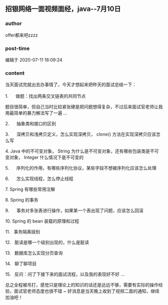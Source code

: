 ## 招银网络一面视频面经，java--7月10日
### author 
offer都来吧zzzz
### post-time 

编辑于  2020-07-11 18:09:24
### content 
<div class="post-topic-des nc-post-content">
 <div>
  当天面试完就出去办事情了，今天才想起来把昨天的面试总结一下：
 </div>
 <div>
  <br/>
 </div>
 <div>
  1.      做题：找出两条交叉链表的共同节点
 </div>
 <p>
  <span>
  </span>
 </p>
 <p>
  题目很简单，但自己当时比较紧张硬是把问题想得复杂，不过后来面试官老师让我用最简单的暴力解法写了一遍
  <span>
   …
  </span>
 </p>
 <p>
  2.      抽象类和接口的区别
  <span>
  </span>
 </p>
 <p>
  3.      深拷贝和浅拷贝定义，怎么实现深拷贝，
  <span>
   clone()
  </span>
  方法在实现深拷贝应该怎么写
  <span>
  </span>
 </p>
 <p>
  4.
  <span>
   Java
  </span>
  中的不可变对象，
  <span>
   String
  </span>
  为什么是不可变对象，还有哪些包装类是不可变对象，
  <span>
   Integer
  </span>
  什么情况下是不可变的
  <span>
  </span>
 </p>
 <p>
  5.      序列化的作用，有哪些序列化协议，某些字段不想被序列化应该怎么处理
  <span>
  </span>
 </p>
 <p>
  6.      怎么实现线程，怎么停止线程
  <span>
  </span>
 </p>
 <p>
  7.
  <span>
   Spring
  </span>
  有哪些常用注解
  <span>
  </span>
 </p>
 <p>
  8.
  <span>
   Spring
  </span>
  的事务
  <span>
  </span>
 </p>
 <p>
  9.      事务对多张表进行操作，如果某一个表出现了问题，应该怎么回滚
  <span>
  </span>
 </p>
 <p>
  10.
  <span>
   Spring
  </span>
  的
  <span>
   bean
  </span>
  装载的原理和过程
  <span>
  </span>
 </p>
 <p>
  11.   事务隔离级别
  <span>
  </span>
 </p>
 <p>
  12.   脏读是哪一个级别出现的，什么是脏读
  <span>
  </span>
 </p>
 <p>
  13.   数据库怎么实现分页查询
  <span>
  </span>
 </p>
 <p>
  14.   聊了聊项目
  <span>
  </span>
 </p>
 <p>
  15.   反问：问了下接下来的面试流程，以及我的表现好不好
  <span>
   …
  </span>
 </p>
 <p>
  <span>
  </span>
 </p>
 <p>
  总之全程被吊打，感觉只是理论上的知识的话还是远远不够，需要有实际的操作经验，面试官老师态度也很不错
  <span>
   ~
  </span>
  好消息是当天晚上收到了视频二面的通知，继续加油吧！
  <span>
  </span>
 </p>
</div>

